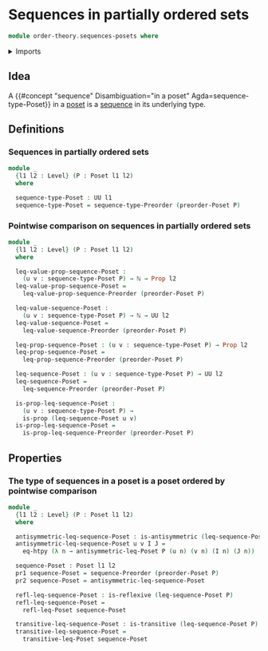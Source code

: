 # Sequences in partially ordered sets

```agda
module order-theory.sequences-posets where
```

<details><summary>Imports</summary>

```agda
open import elementary-number-theory.natural-numbers

open import foundation.binary-relations
open import foundation.dependent-pair-types
open import foundation.function-extensionality
open import foundation.function-types
open import foundation.propositions
open import foundation.sequences
open import foundation.universe-levels

open import order-theory.posets
open import order-theory.sequences-preorders
```

</details>

## Idea

A {{#concept "sequence" Disambiguation="in a poset" Agda=sequence-type-Poset}}
in a [poset](order-theory.posets.md) is a [sequence](foundation.sequences.md) in
its underlying type.

## Definitions

### Sequences in partially ordered sets

```agda
module _
  {l1 l2 : Level} (P : Poset l1 l2)
  where

  sequence-type-Poset : UU l1
  sequence-type-Poset = sequence-type-Preorder (preorder-Poset P)
```

### Pointwise comparison on sequences in partially ordered sets

```agda
module _
  {l1 l2 : Level} (P : Poset l1 l2)
  where

  leq-value-prop-sequence-Poset :
    (u v : sequence-type-Poset P) → ℕ → Prop l2
  leq-value-prop-sequence-Poset =
    leq-value-prop-sequence-Preorder (preorder-Poset P)

  leq-value-sequence-Poset :
    (u v : sequence-type-Poset P) → ℕ → UU l2
  leq-value-sequence-Poset =
    leq-value-sequence-Preorder (preorder-Poset P)

  leq-prop-sequence-Poset : (u v : sequence-type-Poset P) → Prop l2
  leq-prop-sequence-Poset =
    leq-prop-sequence-Preorder (preorder-Poset P)

  leq-sequence-Poset : (u v : sequence-type-Poset P) → UU l2
  leq-sequence-Poset =
    leq-sequence-Preorder (preorder-Poset P)

  is-prop-leq-sequence-Poset :
    (u v : sequence-type-Poset P) →
    is-prop (leq-sequence-Poset u v)
  is-prop-leq-sequence-Poset =
    is-prop-leq-sequence-Preorder (preorder-Poset P)
```

## Properties

### The type of sequences in a poset is a poset ordered by pointwise comparison

```agda
module _
  {l1 l2 : Level} (P : Poset l1 l2)
  where

  antisymmetric-leq-sequence-Poset : is-antisymmetric (leq-sequence-Poset P)
  antisymmetric-leq-sequence-Poset u v I J =
    eq-htpy (λ n → antisymmetric-leq-Poset P (u n) (v n) (I n) (J n))

  sequence-Poset : Poset l1 l2
  pr1 sequence-Poset = sequence-Preorder (preorder-Poset P)
  pr2 sequence-Poset = antisymmetric-leq-sequence-Poset

  refl-leq-sequence-Poset : is-reflexive (leq-sequence-Poset P)
  refl-leq-sequence-Poset =
    refl-leq-Poset sequence-Poset

  transitive-leq-sequence-Poset : is-transitive (leq-sequence-Poset P)
  transitive-leq-sequence-Poset =
    transitive-leq-Poset sequence-Poset
```
